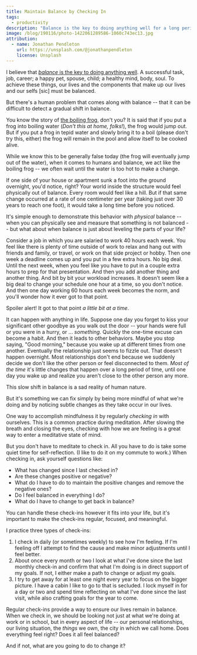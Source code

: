 ```yaml
---
title: Maintain Balance by Checking In
tags:
  - productivity
description: "Balance is the key to doing anything well for a long period of time. But balance can fade slowly over time. We must check in to ensure we are maintaining balance in our lives."
image: /blog/190116/photo-1422061289586-1060c743ec13.jpg
attribution:
  - name: Jonathan Pendleton
    url: https://unsplash.com/@jonathanpendleton
    license: Unsplash
---
```


I believe that [_balance_ is the key to doing anything well](/blog/balance-belongs-in-everything-you-do). A successful task, job, career; a happy pet, spouse, child; a healthy mind, body, soul. To achieve these things, our lives and the components that make up our lives and our selfs \[sic\] must be balanced.

But there's a human problem that comes along with balance -- that it can be difficult to detect a gradual shift in balance.

You know the story of [the boiling frog](https://en.wikipedia.org/wiki/Boiling_frog), don't you? It is said that if you put a frog into boiling water (_Don't this at home, folks!_), the frog would jump out. But if you put a frog in tepid water and slowly bring it to a boil (please don't try this, either) the frog will remain in the pool and allow itself to be cooked alive.

While we know this to be generally false today (the frog will eventually jump out of the water), when it comes to humans and balance, we act like the boiling frog -- we often wait until the water is too hot to make a change.

If one side of your house or apartment sunk a foot into the ground overnight, you'd notice, right? Your world inside the structure would feel physically out of balance. Every room would feel like a hill. But if that same change occurred at a rate of one centimeter per year (taking just over 30 years to reach one foot), it would take a long time before you noticed.

It's simple enough to demonstrate this behavior with _physical_ balance -- when you can physically see and measure that something is not balanced -- but what about when balance is just about leveling the parts of your life?

Consider a job in which you are salaried to work 40 hours each week. You feel like there is plenty of time outside of work to relax and hang out with friends and family, or travel, or work on that side project or hobby. Then one week a deadline comes up and you put in a few extra hours. No big deal. Until the next week, when you feel like you have to put in a couple extra hours to prep for that presentation. And then you add another thing and another thing. And bit by bit your workload increases. It doesn't seem like a big deal to change your schedule one hour at a time, so you don't notice. And then one day working 60 hours each week becomes the norm, and you'll wonder how it ever got to that point.

Spoiler alert! It got to that point _a little bit at a time_.

It can happen with anything in life. Suppose one day you forget to kiss your significant other goodbye as you walk out the door -- your hands were full or you were in a hurry, or ... _something_. Quickly the one-time excuse can become a habit. And then it leads to other behaviors. Maybe you stop saying, "Good morning," because you wake up at different times from one another. Eventually the relationship just seems to fizzle out. That doesn't happen overnight. Most relationships don't end because we suddenly decide we don't like the other person or feel disconnected to them. _Most of the time_ it's little changes that happen over a long period of time, until one day you wake up and realize you aren't close to the other person any more.

This slow shift in balance is a sad reality of human nature.

But it's something we can fix simply by being more mindful of what we're doing and by noticing subtle changes as they take occur in our lives.

One way to accomplish mindfulness it by regularly _checking in_ with ourselves. This is a common practice during meditation. After slowing the breath and closing the eyes, checking with how we are feeling is a great way to enter a meditative state of mind.

But you don't have to meditate to check in. All you have to do is take some quiet time for self-reflection. (I like to do it on my commute to work.) When checking in, ask yourself questions like:

- What has changed since I last checked in?
- Are these changes positive or negative?
- What do I have to do to maintain the positive changes and remove the negative ones?
- Do I feel balanced in everything I do?
- What do I have to change to get back in balance?

You can handle these check-ins however it fits into your life, but it's important to make the check-ins regular, focused, and meaningful.

I practice three types of check-ins:

1. I check in daily (or sometimes weekly) to see how I'm feeling. If I'm feeling off I attempt to find the cause and make minor adjustments until I feel better.
2. About once every month or two I look at what I've done since the last monthly check-in and confirm that what I'm doing is in direct support of my goals. If not, I either make a path to change or adjust my goals.
3. I try to get away for at least one night every year to focus on the bigger picture. I have a cabin I like to go to that is secluded. I lock myself in for a day or two and spend time reflecting on what I've done since the last visit, while also crafting goals for the year to come.

Regular check-ins provide a way to ensure our lives remain in balance. When we check in, we should be looking not just at what we're doing at work or in school, but in every aspect of life -- our personal relationships, our living situation, the _things_ we own, the city in which we call home. Does everything feel right? Does it all feel balanced?

And if not, what are you going to do to change it?
